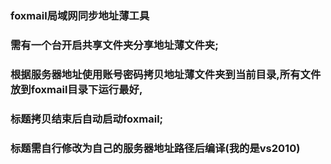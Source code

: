###  foxmail局域网同步地址薄工具
### 需有一个台开启共享文件夹分享地址薄文件夹;
### 根据服务器地址使用账号密码拷贝地址薄文件夹到当前目录,所有文件放到foxmail目录下运行最好, 
### 标题拷贝结束后自动启动foxmail;
### 标题需自行修改为自己的服务器地址路径后编译(我的是vs2010)

